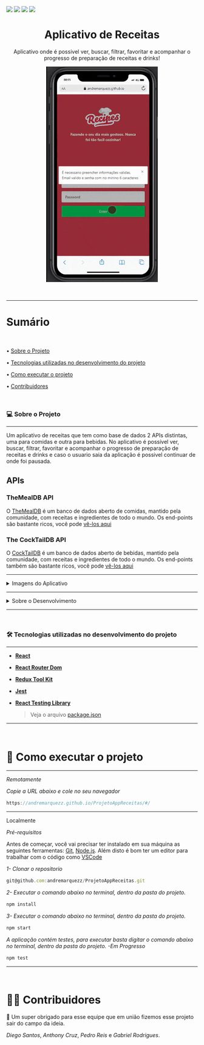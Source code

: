 <img src="https://img.shields.io/github/issues/andremarquezz/ProjetoAppReceitas"/> <img src="https://img.shields.io/github/forks/andremarquezz/ProjetoAppReceitas"/> <img src="https://img.shields.io/github/stars/andremarquezz/ProjetoAppReceitas"/> <img src="https://img.shields.io/github/license/andremarquezz/ProjetoAppReceitas"/>

<h1 align="center">Aplicativo de Receitas</h1>
<p align="center">Aplicativo onde é possivel ver, buscar, filtrar, favoritar e acompanhar o progresso de preparação de receitas e drinks!</p>
<p align="center"> 
  <img src="src/images/app.gif">
 </p>

</br>

---

# Sumário

</br>

• [Sobre o Projeto](#-sobre-o-projeto)

• [Tecnologias utilizadas no desenvolvimento do projeto](#-tecnologias-utilizadas-no-desenvolvimento-do-projeto)

• [Como executar o projeto](#-como-executar-o-projeto)

• [Contribuidores](#-contribuidores)

 </br>

### 💻 Sobre o Projeto

---

<p>Um aplicativo de receitas que tem como base de dados 2 APIs distintas, uma para comidas e outra para bebidas. No aplicativo é possível ver, buscar, filtrar, favoritar e acompanhar o progresso de preparação de receitas e drinks e caso o usuario saia da aplicação é possivel continuar de onde foi pausada.</p>

## APIs

### TheMealDB API

O [TheMealDB](https://www.themealdb.com/) é um banco de dados aberto de comidas, mantido pela comunidade, com receitas e ingredientes de todo o mundo.
Os end-points são bastante ricos, você pode [vê-los aqui](https://www.themealdb.com/api.php)

### The CockTailDB API
O [CockTailDB](https://www.themealdb.com/) é um banco de dados aberto de bebidas, mantido pela comunidade, com receitas e ingredientes de todo o mundo.
Os end-points também são bastante ricos, você pode [vê-los aqui](https://www.thecocktaildb.com/api.php)

---

 <details>
    <summary>Imagens do Aplicativo</summary>
    </br>
  <p>Exemplos de telas do Aplicativo.</p>
 <p align="center"> 
  <img src="src/images/telas.jpg">
 </p>
 
  </details>
  
---

  <details>
    <summary>Sobre o Desenvolvimento</summary>
    </br>
  Para o desenvolvimento da aplicação foi utilizado tecnologias que você pode consultar <a href="#-tecnologias-utilizadas-no-desenvolvimento-do-projeto">aqui</a>.
  <p>Utilizamos o método Kanban em conjunto com a ferramenta trello e o layout foi construido no figma e tem como foco dispositivos móveis, durante o desenvolvimento foi utilizado a resolução 360 x 640.</p>
<p>Realizamos DMs até a conclusão do projeto no Zoom, para alinhamentos e merge, toda a comunicação assincrona durante o dia de projeto foi feito com a ferramenta Slack</p>
  </details>

---

 </br>

### 🛠 Tecnologias utilizadas no desenvolvimento do projeto

---

- **[React](https://github.com/facebook/react)**

- **[React Router Dom](https://github.com/ReactTraining/react-router/tree/master/packages/react-router-dom)**

- **[Redux Tool Kit](https://redux-toolkit.js.org/)**

- **[Jest](https://github.com/facebook/jest#-delightful-javascript-testing)**

- **[React Testing Library](https://testing-library.com/docs/)**

  > Veja o arquivo [package.json](https://github.com/andremarquezz/ProjetoAppReceitas/blob/main/package.json)

---

 </br>

# 🚀 Como executar o projeto

---

_Remotamente_

_Copie a URL abaixo e cole no seu navegador_

```jsx
https://andremarquezz.github.io/ProjetoAppReceitas/#/
```
  
---

Localmente
    </br>

_Pré-requisitos_

Antes de começar, você vai precisar ter instalado em sua máquina as seguintes ferramentas:
[Git](https://git-scm.com), [Node.js](https://nodejs.org/en/).
Além disto é bom ter um editor para trabalhar com o código como [VSCode](https://code.visualstudio.com/)

_1- Clonar o repositorio_

```jsx
git@github.com:andremarquezz/ProjetoAppReceitas.git
```

_2- Executar o comando abaixo no terminal, dentro da pasta do projeto._

```jsx
npm install
```

_3- Executar o comando abaixo no terminal, dentro da pasta do projeto._

```jsx
npm start
```
*A aplicação contém testes, para executar basta digitar o comando abaixo no terminal, dentro da pasta do projeto.  -Em Progresso* 
```jsx 
npm test
```

---

</br>

# 👨‍💻 Contribuidores

💜 Um super obrigado para esse equipe que em união fizemos esse projeto sair do campo da ideia.

*Diego Santos*, *Anthony Cruz*, *Pedro Reis* e *Gabriel Rodrigues*.

